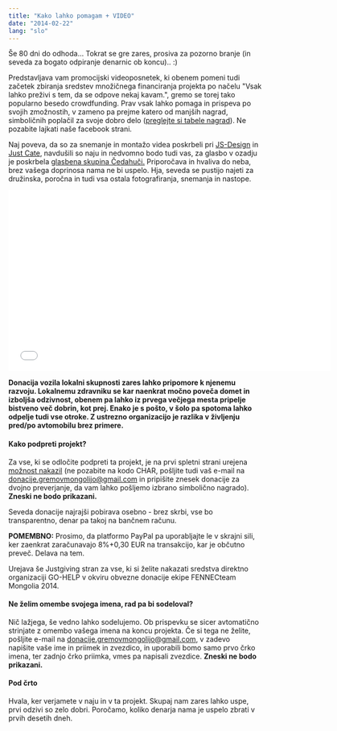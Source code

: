 ```yaml
---
title: "Kako lahko pomagam + VIDEO"
date: "2014-02-22"
lang: "slo"
---
```


Še 80 dni do odhoda... Tokrat se gre zares, prosiva za pozorno branje (in seveda za bogato odpiranje denarnic ob koncu).. :)

Predstavljava vam promocijski videoposnetek, ki obenem pomeni tudi začetek zbiranja sredstev množičnega financiranja projekta po načelu "Vsak lahko preživi s tem, da se odpove nekaj kavam.", gremo se torej tako popularno besedo crowdfunding. Prav vsak lahko pomaga in prispeva po svojih zmožnostih, v zameno pa prejme katero od manjših nagrad, simboličnih poplačil za svoje dobro delo ([preglejte si tabele nagrad](http://gremovmongolijo.com/kako-lahko-pomagam/#NAGRADE "Tabela")). Ne pozabite lajkati naše facebook strani.

Naj poveva, da so za snemanje in montažo videa poskrbeli pri [JS-Design](http://www.js-design.si/ "JS-Design") in [Just Cate](http://www.just-cate.com/ "Just Cate"), navdušili so naju in nedvomno bodo tudi vas, za glasbo v ozadju je poskrbela [glasbena skupina Čedahuči.](http://cedahuci.com/ "Čedahuči") Priporočava in hvaliva do neba, brez vašega doprinosa nama ne bi uspelo. Hja, seveda se pustijo najeti za družinska, poročna in tudi vsa ostala fotografiranja, snemanja in nastope.

<iframe src="//www.youtube.com/embed/6eadYoYpBfY" width="640" height="360" frameborder="0" allowfullscreen="allowfullscreen"></iframe>

**Donacija vozila lokalni skupnosti zares lahko pripomore k njenemu razvoju. Lokalnemu zdravniku se kar naenkrat močno poveča domet in izboljša odzivnost, obenem pa lahko iz prvega večjega mesta pripelje bistveno več dobrin, kot prej. Enako je s pošto, v šolo pa spotoma lahko odpelje tudi vse otroke. Z ustrezno organizacijo je razlika v življenju pred/po avtomobilu brez primere.**

#### Kako podpreti projekt?

Za vse, ki se odločite podpreti ta projekt, je na prvi spletni strani urejena [možnost nakazil](http://gremovmongolijo.com/wp-content/uploads/2014/04/08042014_SEPA_case.jpg "Primer SEPA obrazca") (ne pozabite na kodo CHAR, pošljite tudi vaš e-mail na [donacije.gremovmongolijo@gmail.com](mailto:donacije.gremovmongolijo@gmail.com) in pripišite znesek donacije za dvojno preverjanje, da vam lahko pošljemo izbrano simbolično nagrado). **Zneski ne bodo prikazani.**

Seveda donacije najrajši pobirava osebno - brez skrbi, vse bo transparentno, denar pa takoj na bančnem računu.

**POMEMBNO:** Prosimo, da platformo PayPal pa uporabljajte le v skrajni sili, ker zaenkrat zaračunavajo 8%+0,30 EUR na transakcijo, kar je občutno preveč. Delava na tem.

Urejava še Justgiving stran za vse, ki si želite nakazati sredstva direktno organizaciji GO-HELP v okviru obvezne donacije ekipe FENNECteam Mongolia 2014.

#### Ne želim omembe svojega imena, rad pa bi sodeloval?

Nič lažjega, še vedno lahko sodelujemo. Ob prispevku se sicer avtomatično strinjate z omembo vašega imena na koncu projekta. Če si tega ne želite, pošljite e-mail na [donacije.gremovmongolijo@gmail.com](mailto:donacije.gremovmongolijo@gmail.com), v zadevo napišite vaše ime in priimek in zvezdico, in uporabili bomo samo prvo črko imena, ter zadnjo črko priimka, vmes pa napisali zvezdice. **Zneski ne bodo prikazani.**

#### Pod črto

Hvala, ker verjamete v naju in v ta projekt. Skupaj nam zares lahko uspe, prvi odzivi so zelo dobri. Poročamo, koliko denarja nama je uspelo zbrati v prvih desetih dneh.
